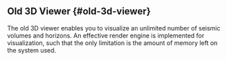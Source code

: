 ## Old 3D Viewer {#old-3d-viewer}

The old 3D viewer enables you to visualize an unlimited number of seismic volumes and horizons. An effective render engine is implemented for visualization, such that the only limitation is the amount of memory left on the system used.




